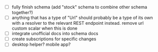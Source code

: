 - [ ] fully finish schema (add "stock" schema to combine other schema together?)
- [ ] anything that has a type of "Url" should probably be a type of its own with a resolver to the relevant REST endpoint instead. remove url custom scalar when this is done
- [ ] integrate unofficial docs into schema docs
- [ ] create subscriptions for specific changes
- [ ] desktop helper? mobile app?

